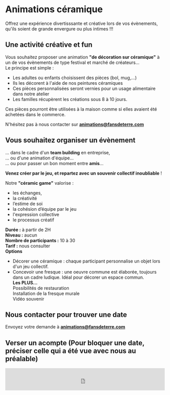 # Animations céramique  
Offrez une expérience divertisssante et créative lors de vos évènements, qu'ils soient de grande envergure ou plus intimes !!!   

## Une activité créative et fun   
Vous souhaitez proposer une animation **"de décoration sur céramique"** à un de vos évènements de type festival et marché de créateurs...  
Le principe est simple :
- Les adultes ou enfants choisissent des pièces (bol, mug,...)    
- Ils les décorent à l'aide de nos peintures céramiques   
- Ces pièces personnalisées seront vernies pour un usage alimentaire dans notre atelier   
- Les familles récupèrent les créations sous 8 à 10 jours.   

Ces pièces pourront être utilisées à la maison comme si elles avaient été achetées dans le commerce.   

N'hésitez pas à nous contacter sur **animations@fansdeterre.com**   

## Vous souhaitez organiser un évènement       
... dans le cadre d'un **team building** en entreprise,   
... ou d'une animation d'équipe...   
... ou pour passer un bon moment entre **amis**...  

**Venez créer par le jeu, et repartez avec un souvenir collectif inoubliable** !  

Notre **"céramic game"** valorise :  
- les échanges,
- la créativité
- l’estime de soi  
- la cohésion d’équipe par le jeu  
- l'expression collective  
- le processus créatif  

**Durée :** à partir de 2H  
**Niveau :** aucun  
**Nombre de participants :** 10 à 30   
**Tarif :** nous consulter  
**Options**   
- Décorer une céramique : chaque participant personnalise un objet lors d'un jeu collectif.   
- Concevoir une fresque : une oeuvre commune est élaborée, toujours dans un cadre ludique. Idéal pour décorer un espace commun.  
**Les PLUS...**    
Possibilités de restauration  
Installation de la fresque murale  
Vidéo souvenir  

## Nous contacter pour trouver une date  
Envoyez votre demande à **animations@fansdeterre.com**       


## Verser un acompte (Pour bloquer une date, préciser celle qui a été vue avec nous au préalable)
<iframe id="haWidget" allowtransparency="true" src="https://www.helloasso.com/associations/fans-de-terre/evenements/reglement-libre/widget-bouton" style="width: 100%; height: 70px; border: none;"></iframe>  
